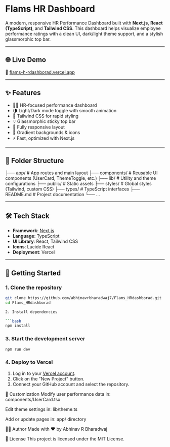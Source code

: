 # Flams HR Dashboard

A modern, responsive HR Performance Dashboard built with **Next.js**, **React (TypeScript)**, and **Tailwind CSS**. This dashboard helps visualize employee performance ratings with a clean UI, dark/light theme support, and a stylish glassmorphic top bar.

---

## 🌐 Live Demo

🔗 [flams-h-rdashborad.vercel.app](https://flams-h-rdashborad.vercel.app)

---

## ✨ Features

- 🧑‍💼 HR-focused performance dashboard
- 🌗 Light/Dark mode toggle with smooth animation
- 🍃 Tailwind CSS for rapid styling
- 💡 Glassmorphic sticky top bar
- 📱 Fully responsive layout
- 🎨 Gradient backgrounds & icons
- ⚡ Fast, optimized with Next.js

---

## 📂 Folder Structure

├── app/ # App routes and main layout
├── components/ # Reusable UI components (UserCard, ThemeToggle, etc.)
├── lib/ # Utility and theme configurations
├── public/ # Static assets
├── styles/ # Global styles (Tailwind, custom CSS)
├── types/ # TypeScript interfaces
├── README.md # Project documentation
└── ...



---

## 🛠️ Tech Stack

- **Framework**: [Next.js](https://nextjs.org/)
- **Language**: TypeScript
- **UI Library**: React, Tailwind CSS
- **Icons**: Lucide React
- **Deployment**: Vercel

---

## 🚀 Getting Started

### 1. Clone the repository

```bash
git clone https://github.com/abhinavrbharadwaj7/Flams_HRdashborad.git
cd Flams_HRdashborad

2. Install dependencies

```bash
npm install
```

### 3. Start the development server

```bash
npm run dev
```

### 4. Deploy to Vercel

1. Log in to your [Vercel account](https://vercel.com/login).
2. Click on the "New Project" button.
3. Connect your GitHub account and select the repository.

🔧 Customization
Modify user performance data in: components/UserCard.tsx

Edit theme settings in: lib/theme.ts

Add or update pages in: app/ directory

🧑‍💻 Author
Made with ❤️ by Abhinav R Bharadwaj

📝 License
This project is licensed under the MIT License.